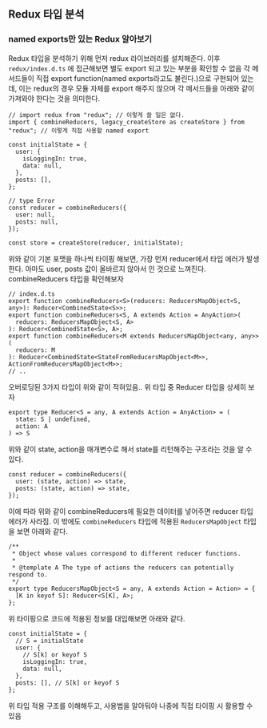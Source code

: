 ﻿## Redux 타입 분석

### named exports만 있는 Redux 알아보기

Redux 타입을 분석하기 위해 먼저 redux 라이브러리를 설치해준다.
이후 `redux/index.d.ts` 에 접근해보면 별도 export 되고 있는 부분을 확인할 수 없음
각 메서드들이 직접 export function(named exports라고도 불린다.)으로 구현되어 있는데, 이는 redux의 경우 모듈 자체를 export 해주지 않으며 각 메서드들을 아래와 같이 가져와야 한다는 것을 의미한다.

```tsx
// import redux from "redux"; // 이렇게 쓸 일은 없다.
import { combineReducers, legacy_createStore as createStore } from "redux"; // 이렇게 직접 사용할 named export

const initialState = {
  user: {
    isLoggingIn: true,
    data: null,
  },
  posts: [],
};

// type Error
const reducer = combineReducers({
  user: null,
  posts: null,
});

const store = createStore(reducer, initialState);
```

위와 같이 기본 포맷을 하나씩 타이핑 해보면, 가장 먼저 reducer에서 타입 에러가 발생한다.
아마도 user, posts 값이 올바르지 않아서 인 것으로 느껴진다. combineReducers 타입을 확인해보자

```tsx
// index.d.ts
export function combineReducers<S>(reducers: ReducersMapObject<S, any>): Reducer<CombinedState<S>>;
export function combineReducers<S, A extends Action = AnyAction>(
  reducers: ReducersMapObject<S, A>
): Reducer<CombinedState<S>, A>;
export function combineReducers<M extends ReducersMapObject<any, any>>(
  reducers: M
): Reducer<CombinedState<StateFromReducersMapObject<M>>, ActionFromReducersMapObject<M>>;
// ..
```

오버로딩된 3가지 타입이 위와 같이 적혀있음.. 위 타입 중 Reducer 타입을 상세히 보자

```
export type Reducer<S = any, A extends Action = AnyAction> = (
  state: S | undefined,
  action: A
) => S
```

위와 같이 state, action을 매개변수로 해서 state를 리턴해주는 구조라는 것을 알 수 있다.

```tsx
const reducer = combineReducers({
  user: (state, action) => state,
  posts: (state, action) => state,
});
```

이에 따라 위와 같이 combineReducers에 필요한 데이터를 넣어주면 reducer 타입 에러가 사라짐.
이 밖에도 `combineReducers` 타입에 적용된 `ReducersMapObject` 타입을 보면 아래와 같다.

```tsx
/**
 * Object whose values correspond to different reducer functions.
 *
 * @template A The type of actions the reducers can potentially respond to.
 */
export type ReducersMapObject<S = any, A extends Action = Action> = {
  [K in keyof S]: Reducer<S[K], A>;
};
```

위 타이핑으로 코드에 적용된 정보를 대입해보면 아래와 같다.

```tsx
const initialState = {
  // S = initialState
  user: {
    // S[k] or keyof S
    isLoggingIn: true,
    data: null,
  },
  posts: [], // S[k] or keyof S
};
```

위 타입 적용 구조를 이해해두고, 사용법을 알아둬야 나중에 직접 타이핑 시 활용할 수 있음
